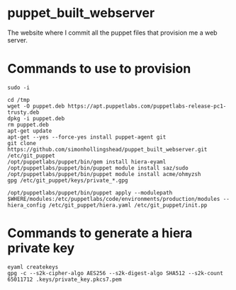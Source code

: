 # puppet_built_webserver
The website where I commit all the puppet files that provision me a web server.

# Commands to use to provision
```shell
sudo -i

cd /tmp
wget -O puppet.deb https://apt.puppetlabs.com/puppetlabs-release-pc1-trusty.deb
dpkg -i puppet.deb
rm puppet.deb
apt-get update
apt-get --yes --force-yes install puppet-agent git
git clone https://github.com/simonhollingshead/puppet_built_webserver.git /etc/git_puppet
/opt/puppetlabs/puppet/bin/gem install hiera-eyaml
/opt/puppetlabs/puppet/bin/puppet module install saz/sudo
/opt/puppetlabs/puppet/bin/puppet module install acme/ohmyzsh
gpg /etc/git_puppet/keys/private_*.gpg

/opt/puppetlabs/puppet/bin/puppet apply --modulepath $WHERE/modules:/etc/puppetlabs/code/environments/production/modules --hiera_config /etc/git_puppet/hiera.yaml /etc/git_puppet/init.pp
```

# Commands to generate a hiera private key
```shell
eyaml createkeys
gpg -c --s2k-cipher-algo AES256 --s2k-digest-algo SHA512 --s2k-count 65011712 .keys/private_key.pkcs7.pem
```